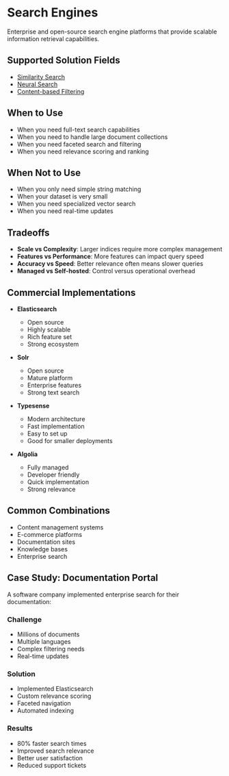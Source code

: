 # Search Engines

Enterprise and open-source search engine platforms that provide scalable information retrieval capabilities.

## Supported Solution Fields

- [Similarity Search](../solutions/similarity-search)
- [Neural Search](../solutions/neural-search)
- [Content-based Filtering](../solutions/content-based-filtering)

## When to Use

- When you need full-text search capabilities
- When you need to handle large document collections
- When you need faceted search and filtering
- When you need relevance scoring and ranking

## When Not to Use

- When you only need simple string matching
- When your dataset is very small
- When you need specialized vector search
- When you need real-time updates

## Tradeoffs

- **Scale vs Complexity**: Larger indices require more complex management
- **Features vs Performance**: More features can impact query speed
- **Accuracy vs Speed**: Better relevance often means slower queries
- **Managed vs Self-hosted**: Control versus operational overhead

## Commercial Implementations

- **Elasticsearch**
  - Open source
  - Highly scalable
  - Rich feature set
  - Strong ecosystem

- **Solr**
  - Open source
  - Mature platform
  - Enterprise features
  - Strong text search

- **Typesense**
  - Modern architecture
  - Fast implementation
  - Easy to set up
  - Good for smaller deployments

- **Algolia**
  - Fully managed
  - Developer friendly
  - Quick implementation
  - Strong relevance

## Common Combinations

- Content management systems
- E-commerce platforms
- Documentation sites
- Knowledge bases
- Enterprise search

## Case Study: Documentation Portal

A software company implemented enterprise search for their documentation:

### Challenge
- Millions of documents
- Multiple languages
- Complex filtering needs
- Real-time updates

### Solution
- Implemented Elasticsearch
- Custom relevance scoring
- Faceted navigation
- Automated indexing

### Results
- 80% faster search times
- Improved search relevance
- Better user satisfaction
- Reduced support tickets 